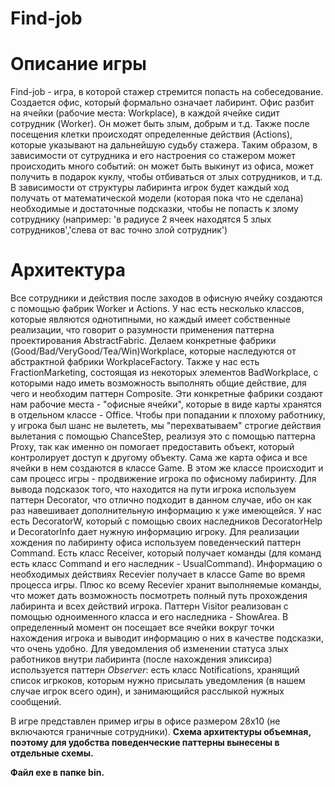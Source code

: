# Find-job
# Описание игры
Find-job - игра, в которой стажер стремится попасть на собеседование. Создается офис, который формально означает лабиринт. Офис разбит на ячейки (рабочие места: Workplace), в каждой ячейке сидит сотрудник (Worker). Он может быть злым, добрым и т.д. Также после посещения клетки происходят определенные действия (Actions), которые указывают на дальнейшую судьбу стажера. Таким образом, в зависимости от сутрудника и его настроения со стажером может происходить много событий: он может быть выкинут из офиса, может получить в подарок куклу, чтобы отбиваться от злых сотрудников, и т.д. В зависимости от структуры лабиринта игрок будет каждый ход получать от математической модели (которая пока что не сделана) необходимые и достаточные подсказки, чтобы не попасть к злому сотруднику (например: 'в радиусе 2 ячеек находятся 5 злых сотрудников','слева от вас точно злой сотрудник')

# Архитектура
Все сотрудники и действия после заходов в офисную ячейку создаются с помощью фабрик Worker и Actions. У нас есть несколько классов, которые являются однотипными, но каждый имеет собственные реализации, что говорит о разумности применения паттерна проектирования AbstractFabric. Делаем конкретные фабрики (Good/Bad/VeryGood/Tea/Win)Workplace, которые наследуются от абстрактной фабрики WorkplaceFactory. Также у нас есть FractionMarketing, состоящая из некоторых элементов BadWorkplace, с которыми надо иметь возможность выполнять общие действие, для чего и необходим паттерн Composite. Эти конкретные фабрики создают нам рабочие места - "офисные ячейки", которые в виде карты хранятся в отдельном классе - Office. Чтобы при попадании к плохому работнику, у игрока был шанс не вылететь, мы "перехватываем" строгие действия вылетания с помощью ChanceStep, реализуя это с помощью паттерна Proxy, так как именно он помогает предоставить объект, который контролирует доступ к другому объекту. Сама же карта офиса и все ячейки в нем создаются в классе Game. В этом же классе происходит и сам процесс игры - продвижение игрока по офисному лабиринту. Для вывода подсказок того, что находится на пути игрока используем паттерн Decorator, что отлично подходит в данном случае, ибо он как раз навешивает дополнительную информацию к уже имеющейся. У нас есть DecoratorW, который с помощью своих наследников DecoratorHelp и DecoratorInfo дает нужную информацию игроку. Для реализации хождения по лабиринту офиса используем поведенческий паттерн Command. Есть класс Receiver, который получает команды (для команд есть класс Command и его наследник - UsualCommand). Информацию о необходимых действиях Recevier получает в классе Game во время процесса игры. Плюс ко всему Recevier хранит выполняемые команды, что может дать возможность посмотреть полный путь прохождения лабиринта и всех действий игрока. Паттерн Visitor реализован с помощью одноименного класса и его наследника - ShowArea. В определенный момент он посещает все ячейки вокруг точки нахождения игрока и выводит информацию о них в качестве подсказки, что очень удобно. Для уведомления об изменении статуса злых работников внутри лабиринта (после нахождения эликсира) используется паттерн *Observer*: есть класс Notifications, хранящий список игркоков, которым нужно присылать уведомления (в нашем случае игрок всего один), и занимающийся расслыкой нужных сообщений.

В игре представлен пример игры в офисе размером 28х10 (не включаются граничные сотрудники). 
**Схема архитектуры объемная, поэтому для удобства поведенческие паттерны вынесены в отдельные схемы.**

**Файл exe в папке bin.**
